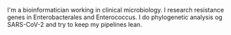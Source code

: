 I'm a bioinformatician working in clinical microbiology. I research resistance genes in Enterobacterales and Enterococcus. I do phylogenetic analysis og SARS-CoV-2 and try to keep my pipelines lean.




<!--
**cmkobel/cmkobel** is a ✨ _special_ ✨ repository because its `README.md` (this file) appears on your GitHub profile.

Here are some ideas to get you started:

- 🔭 I’m currently working on ...
- 🌱 I’m currently learning ...
- 👯 I’m looking to collaborate on ...
- 🤔 I’m looking for help with ...
- 💬 Ask me about ...
- 📫 How to reach me: ...
- 😄 Pronouns: ...
- ⚡ Fun fact: ...
-->
